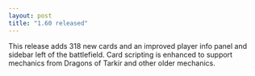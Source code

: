 ```yaml
---
layout: post
title: "1.60 released"
---
```


This release adds 318 new cards and an improved player info panel and sidebar
left of the battlefield. Card scripting is enhanced to support mechanics from
Dragons of Tarkir and other older mechanics.
